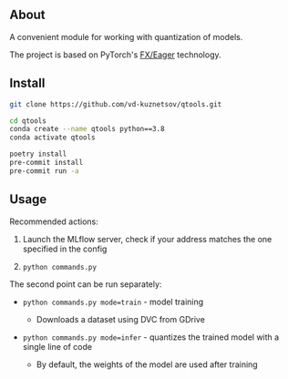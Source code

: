 ## About

A convenient module for working with quantization of models.

The project is based on PyTorch's
[FX/Eager](https://pytorch.org/docs/stable/quantization.html) technology.

## Install

```bash
git clone https://github.com/vd-kuznetsov/qtools.git

cd qtools
conda create --name qtools python==3.8
conda activate qtools

poetry install
pre-commit install
pre-commit run -a
```

## Usage

Recommended actions:

1. Launch the MLflow server, check if your address matches the one specified in
   the config

2. `python commands.py`

The second point can be run separately:

- `python commands.py mode=train` - model training

  - Downloads a dataset using DVC from GDrive

- `python commands.py mode=infer` - quantizes the trained model with a single
  line of code

  - By default, the weights of the model are used after training
